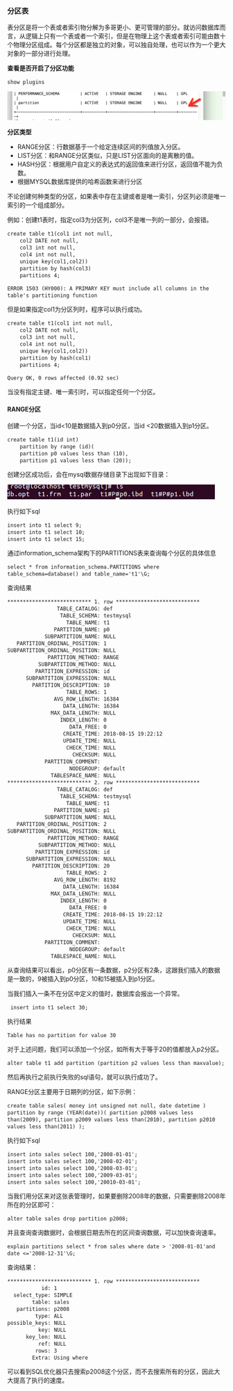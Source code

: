 ### 分区表

表分区是将一个表或者索引物分解为多哥更小、更可管理的部分。就访问数据库而言，从逻辑上只有一个表或者一个索引，但是在物理上这个表或者索引可能由数十个物理分区组成。每个分区都是独立的对象，可以独自处理，也可以作为一个更大对象的一部分进行处理。

**查看是否开启了分区功能**

```
show plugins
```

![partition](../images/partition.png)

**分区类型**

* RANGE分区：行数据基于一个给定连续区间的列值放入分区。
* LIST分区：和RANGE分区类似，只是LIST分区面向的是离散的值。
* HASH分区：根据用户自定义的表达式的返回值来进行分区，返回值不能为负数。
* 根据MYSQL数据库提供的哈希函数来进行分区

不论创建何种类型的分区，如果表中存在主键或者是唯一索引，分区列必须是唯一索引的一个组成部分。

例如：创建t1表时，指定col3为分区列，col3不是唯一列的一部分，会报错。

```
create table t1(col1 int not null,
    col2 DATE not null,
    col3 int not null,
    col4 int not null,
    unique key(col1,col2))
    partition by hash(col3)
    partitions 4;
```

```
ERROR 1503 (HY000): A PRIMARY KEY must include all columns in the table's partitioning function

```

但是如果指定col1为分区列时，程序可以执行成功。

```
create table t1(col1 int not null,
    col2 DATE not null,
    col3 int not null,
    col4 int not null,
    unique key(col1,col2))
    partition by hash(col1)
    partitions 4;
```

```
Query OK, 0 rows affected (0.92 sec)
```

当没有指定主键、唯一索引时，可以指定任何一个分区。

#### RANGE分区

创建一个分区，当id<10是数据插入到p0分区，当id <20数据插入到p1分区。

```
create table t1(id int)
	partition by range (id)(
	partition p0 values less than (10),
	partition p1 values less than (20));
```

创建分区成功后，会在mysql数据存储目录下出现如下目录：

![p0](../images/p1.png)

执行如下sql

```
insert into t1 select 9;
insert into t1 select 10;
insert into t1 select 15;
```

通过information_schema架构下的PARTITIONS表来查询每个分区的具体信息

```
select * from information_schema.PARTITIONS where table_schema=database() and table_name='t1'\G;
```

查询结果

```
*************************** 1. row ***************************
                TABLE_CATALOG: def
                 TABLE_SCHEMA: testmysql
                   TABLE_NAME: t1
               PARTITION_NAME: p0
            SUBPARTITION_NAME: NULL
   PARTITION_ORDINAL_POSITION: 1
SUBPARTITION_ORDINAL_POSITION: NULL
             PARTITION_METHOD: RANGE
          SUBPARTITION_METHOD: NULL
         PARTITION_EXPRESSION: id
      SUBPARTITION_EXPRESSION: NULL
        PARTITION_DESCRIPTION: 10
                   TABLE_ROWS: 1
               AVG_ROW_LENGTH: 16384
                  DATA_LENGTH: 16384
              MAX_DATA_LENGTH: NULL
                 INDEX_LENGTH: 0
                    DATA_FREE: 0
                  CREATE_TIME: 2018-08-15 19:22:12
                  UPDATE_TIME: NULL
                   CHECK_TIME: NULL
                     CHECKSUM: NULL
            PARTITION_COMMENT: 
                    NODEGROUP: default
              TABLESPACE_NAME: NULL
*************************** 2. row ***************************
                TABLE_CATALOG: def
                 TABLE_SCHEMA: testmysql
                   TABLE_NAME: t1
               PARTITION_NAME: p1
            SUBPARTITION_NAME: NULL
   PARTITION_ORDINAL_POSITION: 2
SUBPARTITION_ORDINAL_POSITION: NULL
             PARTITION_METHOD: RANGE
          SUBPARTITION_METHOD: NULL
         PARTITION_EXPRESSION: id
      SUBPARTITION_EXPRESSION: NULL
        PARTITION_DESCRIPTION: 20
                   TABLE_ROWS: 2
               AVG_ROW_LENGTH: 8192
                  DATA_LENGTH: 16384
              MAX_DATA_LENGTH: NULL
                 INDEX_LENGTH: 0
                    DATA_FREE: 0
                  CREATE_TIME: 2018-08-15 19:22:12
                  UPDATE_TIME: NULL
                   CHECK_TIME: NULL
                     CHECKSUM: NULL
            PARTITION_COMMENT: 
                    NODEGROUP: default
              TABLESPACE_NAME: NULL

```

从查询结果可以看出，p0分区有一条数据，p2分区有2条，这跟我们插入的数据是一致的，9被插入到p0分区，10和15被插入到p1分区。

当我们插入一条不在分区中定义的值时，数据库会报出一个异常。

```
 insert into t1 select 30;
```

执行结果

```
Table has no partition for value 30
```

对于上述问题，我们可以添加一个分区，如所有大于等于20的值都放入p2分区。

```
alter table t1 add partition (partition p2 values less than maxvalue);
```

然后再执行之前执行失败的sql语句，就可以执行成功了。

RANGE分区主要用于日期列的分区，如下示例：

```
create table sales( money int unsigned not null, date datetime ) partition by range (YEAR(date))( partition p2008 values less than(2009), partition p2009 values less than(2010), partition p2010 values less than(2011) );
```

执行如下sql

```
insert into sales select 100,'2008-01-01';
insert into sales select 100,'2008-02-01';
insert into sales select 100,'2008-03-01';
insert into sales select 100,'2009-03-01';
insert into sales select 100,'20010-03-01';
```

当我们用分区来对这张表管理时，如果要删除2008年的数据，只需要删除2008年所在的分区即可：

```
alter table sales drop partition p2008;
```

并且查询查询数据时，会根据日期去所在的区间查询数据，可以加快查询速率。

```
explain partitions select * from sales where date > '2008-01-01'and  date <='2008-12-31'\G;
```

查询结果：

```
*************************** 1. row ***************************
           id: 1
  select_type: SIMPLE
        table: sales
   partitions: p2008
         type: ALL
possible_keys: NULL
          key: NULL
      key_len: NULL
          ref: NULL
         rows: 3
        Extra: Using where
```

可以看到SQL优化器只去搜索p2008这个分区，而不去搜索所有的分区，因此大大提高了执行的速度。





